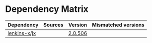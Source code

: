 # Dependency Matrix

Dependency | Sources | Version | Mismatched versions
---------- | ------- | ------- | -------------------
[jenkins-x/jx](https://github.com/jenkins-x/jx.git) |  | [2.0.506](https://github.com/jenkins-x/jx/releases/tag/v2.0.506) | 
